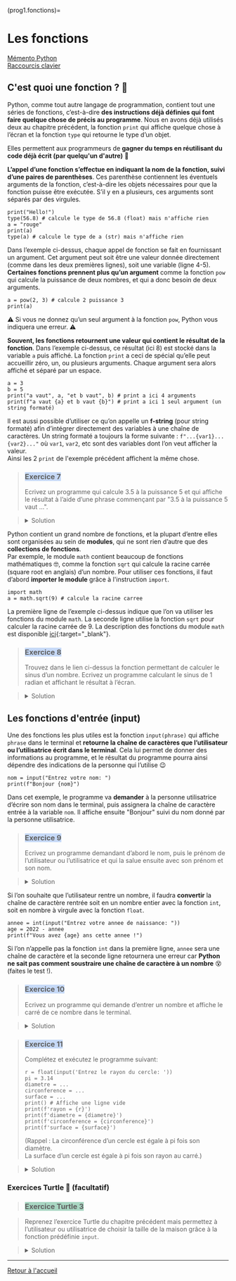 (prog1.fonctions)=

# Les fonctions

[Mémento Python](https://perso.limsi.fr/pointal/_media/python:cours:mementopython3.pdf)  
[Raccourcis clavier](https://support.apple.com/fr-ch/HT201236)

## C'est quoi une fonction ? 🤨

Python, comme tout autre langage de programmation, contient tout une séries de fonctions, c’est-à-dire **des instructions déjà définies qui font faire quelque chose de précis au programme**.
Nous en avons déjà utilisés deux au chapitre précédent, la fonction `print` qui affiche quelque chose à l’écran et la fonction `type` qui retourne le type d’un objet.

Elles permettent aux programmeurs de **gagner du temps en réutilisant du code déjà écrit (par quelqu'un d'autre)** 🙏

**L’appel d’une fonction s’effectue en indiquant la nom de la fonction, suivi d’une paires de parenthèses**.
Ces parenthèse contiennent les éventuels arguments de la fonction, c’est-à-dire les objets nécessaires pour que la fonction puisse être exécutée.
S’il y en a plusieurs, ces arguments sont séparés par des virgules.

```{codeplay}
print("Hello!")
type(56.8) # calcule le type de 56.8 (float) mais n'affiche rien
a = "rouge"
print(a)
type(a) # calcule le type de a (str) mais n'affiche rien
```

Dans l’exemple ci-dessus, chaque appel de fonction se fait en fournissant un argument.
Cet argument peut soit être une valeur donnée directement (comme dans les deux premières lignes), soit une variable (ligne 4-5).  
**Certaines fonctions prennent plus qu’un argument** comme la fonction `pow` qui calcule la puissance de deux nombres, et qui a donc besoin de deux arguments.

```{codeplay}
a = pow(2, 3) # calcule 2 puissance 3
print(a)
```

⚠️ Si vous ne donnez qu’un seul argument à la fonction `pow`, Python vous indiquera une erreur. ⚠️

**Souvent, les fonctions retournent une valeur qui contient le résultat de la fonction**.
Dans l’exemple ci-dessus, ce résultat (ici 8) est stocké dans la variable `a` puis affiché.
La fonction `print` a ceci de spécial qu’elle peut accueillir zéro, un, ou plusieurs arguments.
Chaque argument sera alors affiché et séparé par un espace.

```{codeplay}
a = 3
b = 5
print("a vaut", a, "et b vaut", b) # print a ici 4 arguments
print(f"a vaut {a} et b vaut {b}") # print a ici 1 seul argument (un string formaté)
```

Il est aussi possible d’utiliser ce qu’on appelle un **f-string** (pour string formaté) afin d’intégrer directement des variables à une chaîne de caractères.
Un string formaté a toujours la forme suivante : `f"...{var1}...{var2}..."` où `var1`, `var2`, etc sont des variables dont l’on veut afficher la valeur.  
Ainsi les 2 `print` de l'exemple précédent affichent la même chose.

> ### <span style="background-color:#c6d9f7"> Exercice 7 </span>
>
> Ecrivez un programme qui calcule 3.5 à la puissance 5 et qui affiche le résultat à l’aide d’une phrase commençant par "3.5 à la puissance 5 vaut ...".

> <details><summary markdown="span">Solution</summary>
> ```python
> resultat = pow(3.5, 5)
> # On pourrait aussi écrire: resultat = 3.5 ** 5
> print(f"3.5 à la puissance 5 vaut {resultat}")
> ```
> </details>

Python contient un grand nombre de fonctions, et la plupart d’entre elles sont organisées au sein de **modules**, qui ne sont rien d’autre que des **collections de fonctions**.  
Par exemple, le module `math` contient beaucoup de fonctions mathématiques 🤓, comme la fonction `sqrt` qui calcule la racine carrée (square root en anglais) d’un nombre.
Pour utiliser ces fonctions, il faut d’abord **importer le module** grâce à l'instruction `import`.

```{codeplay}
import math
a = math.sqrt(9) # calcule la racine carree
```

La première ligne de l’exemple ci-dessus indique que l’on va utiliser les fonctions du module `math`.
La seconde ligne utilise la fonction `sqrt` pour calculer la racine carrée de 9.
La description des fonctions du module `math` est disponible [ici](https://docs.python.org/fr/3/library/math.html){:target="_blank"}.

> ### <span style="background-color:#c6d9f7"> Exercice 8 </span>
>
> Trouvez dans le lien ci-dessus la fonction permettant de calculer le sinus d’un nombre.
> Ecrivez un programme calculant le sinus de 1 radian et affichant le résultat à l’écran.

> <details><summary markdown="span">Solution</summary>
> ```python
> import math
> a = math.sin(1) # la fonction sin attend des angles en radians
> print(a)
> ```
> Le [radian](https://fr.wikipedia.org/wiki/Radian){:target="_blank"} est l'unité d'angle du Système International.  
> PI radians équivaut à 180 degrés.
> </details>

## Les fonctions d'entrée (input)

Une des fonctions les plus utiles est la fonction `input(phrase)` qui affiche `phrase` dans le terminal et **retourne la chaîne de caractères que l’utilisateur ou l’utilisatrice écrit dans le terminal**.
Cela lui permet de donner des informations au programme, et le résultat du programme pourra ainsi dépendre des indications de la personne qui l’utilise 😉

```{codeplay}
nom = input("Entrez votre nom: ")
print(f"Bonjour {nom}")
```

Dans cet exemple, le programme va **demander** à la personne utilisatrice d’écrire son nom dans le terminal, puis assignera la chaîne de caractère entrée à la variable `nom`.
Il affiche ensuite "Bonjour" suivi du nom donné par la personne utilisatrice.

> ### <span style="background-color:#c6d9f7"> Exercice 9 </span>
> 
> Ecrivez un programme demandant d’abord le nom, puis le prénom de l’utilisateur ou l’utilisatrice et qui la salue ensuite avec son prénom et son nom.

> <details><summary markdown="span">Solution</summary>
> ```python
> nom = input("Entrez votre nom: ")
> prenom = input("Entrez votre prénom: ")
> print(f"Bonjour {prenom} {nom} !")
> ```
> </details>

Si l’on souhaite que l’utilisateur rentre un nombre, il faudra **convertir** la chaîne de caractère rentrée soit en un nombre entier avec la fonction `int`, soit en nombre à virgule avec la fonction `float`.

```{codeplay}
annee = int(input("Entrez votre annee de naissance: "))
age = 2022 - annee
print(f"Vous avez {age} ans cette annee !")
```

Si l’on n’appelle pas la fonction `int` dans la première ligne, `annee` sera une chaîne de caractère et la seconde ligne retournera une erreur car **Python ne sait pas comment soustraire une chaîne de caractère à un nombre** 😵 (faites le test !).

> ### <span style="background-color:#c6d9f7"> Exercice 10 </span>
> 
> Ecrivez un programme qui demande d’entrer un nombre et affiche le carré de ce nombre dans le terminal.

> <details><summary markdown="span">Solution</summary>
> ```python
> n = float(input("Entrez un nombre: "))
> resultat = n ** 2
> print(f"Le carré de {n} est {resultat}")
> ```
> Faire la conversion du texte en nombre avec la fonction `float` permet de gérer le cas où l'utilisateur entrerait un nombre à virgule.
> </details>

> ### <span style="background-color:#c6d9f7"> Exercice 11 </span>
> 
> Complétez et exécutez le programme suivant:
> ```
> r = float(input('Entrez le rayon du cercle: '))
> pi = 3.14
> diametre = ...
> circonference = ...
> surface = ...
> print() # Affiche une ligne vide
> print(f'rayon = {r}')
> print(f'diametre = {diametre}')
> print(f'circonference = {circonference}')
> print(f'surface = {surface}')
> ```
> (Rappel : La circonférence d’un cercle est égale à pi fois son diamètre.  
> La surface d’un cercle est égale à pi fois son rayon au carré.)

> <details><summary markdown="span">Solution</summary>
> ```python
> r = float(input('Entrez le rayon du cercle: '))
> pi = 3.14
> diametre = 2 * r
> circonference = pi * diametre
> surface = pi * r**2
> print()
> print(f'rayon = {r}')
> print(f'diametre = {diametre}')
> print(f'circonference = {circonference}')
> print(f'surface = {surface}')
> ```
> </details>

### Exercices Turtle 🐢 (facultatif)

> ### <span style="background-color:#A8D6C2"> Exercice Turtle 3 </span>

> Reprenez l’exercice Turtle du chapitre précédent mais permettez à l’utilisateur ou utilisatrice de choisir la taille de la maison grâce à la fonction prédéfinie `input`.

> <details><summary markdown="span">Solution</summary>
> ```python
> import turtle # Importe le module
> 
> d = int(input("Entrez la taille de la maison: ")) # On demande à l'utilisateur la taille de la maison
> 
> # On dessine le carré
> turtle.forward(d) # Avance de 100 pixels
> turtle.left(90) # Tourne a gauche de 90 degres
> turtle.forward(d)
> turtle.left(90)
> turtle.forward(d)
> turtle.left(90)
> turtle.forward(d)
> turtle.left(90)
> 
> # On se déplace au sommet du carré
> turtle.left(90)
> turtle.forward(d)
> turtle.right(90)
> 
> # On dessine le triangle
> turtle.forward(d) # Avance de 100 pixels
> turtle.left(120) # Tourne a gauche de 120 degres (180-60)
> turtle.forward(d)
> turtle.left(120)
> turtle.forward(d)
> turtle.left(120)
> 
> turtle.done() # Termine le dessin
> ```
> </details>

---

[Retour à l'accueil](../README.md)